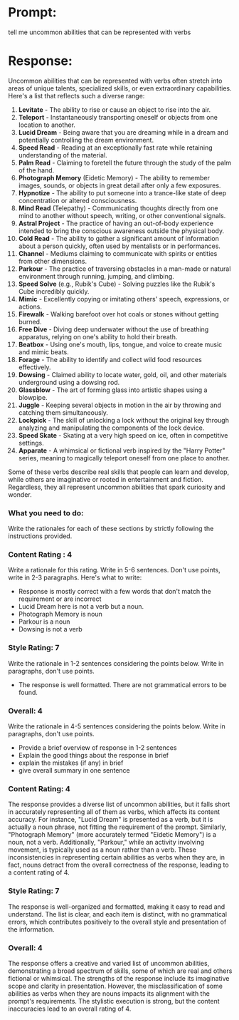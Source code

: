 # Prompt:

tell me uncommon abilities that can be represented with verbs

# Response:
Uncommon abilities that can be represented with verbs often stretch into areas of unique talents, specialized skills, or even extraordinary capabilities. Here's a list that reflects such a diverse range:

1. **Levitate** - The ability to rise or cause an object to rise into the air.
2. **Teleport** - Instantaneously transporting oneself or objects from one location to another.
3. **Lucid Dream** - Being aware that you are dreaming while in a dream and potentially controlling the dream environment.
4. **Speed Read** - Reading at an exceptionally fast rate while retaining understanding of the material.
5. **Palm Read** - Claiming to foretell the future through the study of the palm of the hand.
6. **Photograph Memory** (Eidetic Memory) - The ability to remember images, sounds, or objects in great detail after only a few exposures.
7. **Hypnotize** - The ability to put someone into a trance-like state of deep concentration or altered consciousness.
8. **Mind Read** (Telepathy) - Communicating thoughts directly from one mind to another without speech, writing, or other conventional signals.
9. **Astral Project** - The practice of having an out-of-body experience intended to bring the conscious awareness outside the physical body.
10. **Cold Read** - The ability to gather a significant amount of information about a person quickly, often used by mentalists or in performances.
11. **Channel** - Mediums claiming to communicate with spirits or entities from other dimensions.
12. **Parkour** - The practice of traversing obstacles in a man-made or natural environment through running, jumping, and climbing.
13. **Speed Solve** (e.g., Rubik's Cube) - Solving puzzles like the Rubik's Cube incredibly quickly.
14. **Mimic** - Excellently copying or imitating others' speech, expressions, or actions.
15. **Firewalk** - Walking barefoot over hot coals or stones without getting burned.
16. **Free Dive** - Diving deep underwater without the use of breathing apparatus, relying on one's ability to hold their breath.
17. **Beatbox** - Using one's mouth, lips, tongue, and voice to create music and mimic beats.
18. **Forage** - The ability to identify and collect wild food resources effectively.
19. **Dowsing** - Claimed ability to locate water, gold, oil, and other materials underground using a dowsing rod.
20. **Glassblow** - The art of forming glass into artistic shapes using a blowpipe.
21. **Juggle** - Keeping several objects in motion in the air by throwing and catching them simultaneously.
22. **Lockpick** - The skill of unlocking a lock without the original key through analyzing and manipulating the components of the lock device.
24. **Speed Skate** - Skating at a very high speed on ice, often in competitive settings.
25. **Apparate** - A whimsical or fictional verb inspired by the "Harry Potter" series, meaning to magically teleport oneself from one place to another.

Some of these verbs describe real skills that people can learn and develop, while others are imaginative or rooted in entertainment and fiction. Regardless, they all represent uncommon abilities that spark curiosity and wonder.


### What you need to do:
Write the rationales for each of these sections by strictly following the instructions provided.



### Content Rating : 4
Write a rationale for this rating. Write in 5-6 sentences. Don't use points, write in 2-3 paragraphs. Here's what to write:
- Response is mostly correct with a few words that don't match the requirement or are incorrect
- Lucid Dream here is not a verb but a noun.
- Photograph Memory is noun
- Parkour is a noun
- Dowsing is not a verb
### Style Rating: 7
Write the rationale in 1-2 sentences considering the points below. Write in paragraphs, don't use points. 
- The response is well formatted. There are not grammatical errors to be found.

### Overall: 4
Write the rationale in 4-5 sentences considering the points below. Write in paragraphs, don't use points. 
- Provide a brief overview of response in 1-2 sentences
- Explain the good things about the response in brief
- explain the mistakes (if any) in brief
- give overall summary in one sentence




### Content Rating: 4
The response provides a diverse list of uncommon abilities, but it falls short in accurately representing all of them as verbs, which affects its content accuracy. For instance, "Lucid Dream" is presented as a verb, but it is actually a noun phrase, not fitting the requirement of the prompt. Similarly, "Photograph Memory" (more accurately termed "Eidetic Memory") is a noun, not a verb. Additionally, "Parkour," while an activity involving movement, is typically used as a noun rather than a verb. These inconsistencies in representing certain abilities as verbs when they are, in fact, nouns detract from the overall correctness of the response, leading to a content rating of 4.

### Style Rating: 7
The response is well-organized and formatted, making it easy to read and understand. The list is clear, and each item is distinct, with no grammatical errors, which contributes positively to the overall style and presentation of the information.

### Overall: 4
The response offers a creative and varied list of uncommon abilities, demonstrating a broad spectrum of skills, some of which are real and others fictional or whimsical. The strengths of the response include its imaginative scope and clarity in presentation. However, the misclassification of some abilities as verbs when they are nouns impacts its alignment with the prompt's requirements. The stylistic execution is strong, but the content inaccuracies lead to an overall rating of 4.